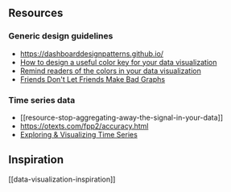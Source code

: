 ## Resources
### Generic design guidelines
- https://dashboarddesignpatterns.github.io/
- [How to design a useful color key for your data visualization](https://blog.datawrapper.de/color-keys-for-data-visualizations/)
- [Remind readers of the colors in your data visualization](https://blog.datawrapper.de/remind-readers-of-colors-in-data-vis)
- [Friends Don't Let Friends Make Bad Graphs](https://github.com/cxli233/FriendsDontLetFriends)
### Time series data
- [[resource-stop-aggregating-away-the-signal-in-your-data]]
- https://otexts.com/fpp2/accuracy.html
- [Exploring & Visualizing Time Series](https://uc-r.github.io/ts_exploration)

## Inspiration
[[data-visualization-inspiration]]


